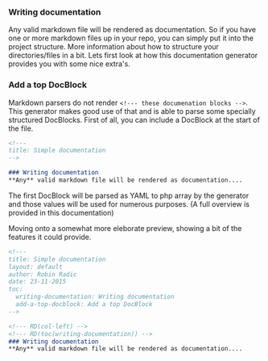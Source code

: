 <!---
title: Simple documentation
author: Robin Radic
-->


### Writing documentation
Any valid markdown file will be rendered as documentation. So if you have one or more markdown files up in your repo, you can simply put it into the project structure.
More information about how to structure your directories/files in a bit. Lets first look at how this documentation generator provides you with
 some nice extra's.
  
  
  
<!--- RD(col-left) -->
<!--- RD(toc(writing-documentation)) -->
### Add a top DocBlock
Markdown parsers do not render `<!--- these documenation blocks -->`. This generator makes good use of that
and is able to parse some specially structured DocBlocks. First of all, you can include a DocBlock at the start of the file.
 
```markdown
<!---
title: Simple documentation
-->

### Writing documentation
**Any** valid markdown file will be rendered as documentation....
```

The first DocBlock will be parsed as YAML to php array by the generator and those values will be used for numerous purposes. (A full overview is provided in this
documentation)

Moving onto a somewhat more eleborate preview, showing a bit of the features it could provide.
  
```markdown
<!---
title: Simple documentation
layout: default
author: Robin Radic
date: 23-11-2015
toc:
  writing-documentation: Writing documentation
  add-a-top-docblock: Add a top DocBlock
-->

<!--- RD(col-left) -->
<!--- RD(toc(writing-documentation)) -->
### Writing documentation
**Any** valid markdown file will be rendered as documentation....
```
